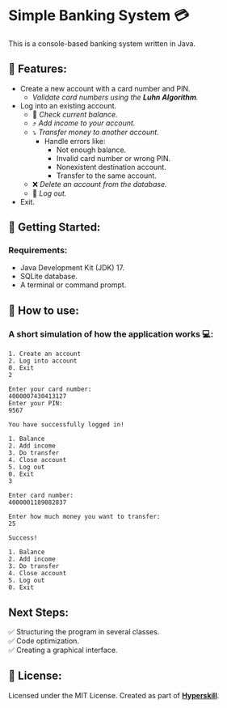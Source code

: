 # Simple Banking System 💳
This is a console-based banking system written in Java.

## 📘 Features:
- Create a new account with a card number and PIN.
  - *Validate card numbers using the **Luhn Algorithm**.*
- Log into an existing account.
  - 🔎 *Check current balance.*
  - ⤴️ *Add income to your account.*
  - ⤵️ *Transfer money to another account.*
    - Handle errors like:
      - Not enough balance.
      - Invalid card number or wrong PIN.  
      - Nonexistent destination account.
      - Transfer to the same account.
  - ❌ *Delete an account from the database.* 
  - 🚪 *Log out.*
- Exit.

## 📌 Getting Started:
### Requirements:
- Java Development Kit (JDK) 17.
- SQLite database.
- A terminal or command prompt.

## 📗 How to use:
### A short simulation of how the application works 💻:
```dif
1. Create an account
2. Log into account
0. Exit
2

Enter your card number: 
4000007430413127
Enter your PIN: 
9567

You have successfully logged in!

1. Balance
2. Add income
3. Do transfer
4. Close account
5. Log out
0. Exit
3

Enter card number: 
4000001189082837

Enter how much money you want to transfer: 
25

Success!

1. Balance
2. Add income
3. Do transfer
4. Close account
5. Log out
0. Exit
```
## Next Steps:
✅ Structuring the program in several classes.  
✅ Code optimization.  
✅ Creating a graphical interface.  

## 📖 License:
Licensed under the MIT License.
Created as part of **[Hyperskill](https://hyperskill.org)**.
